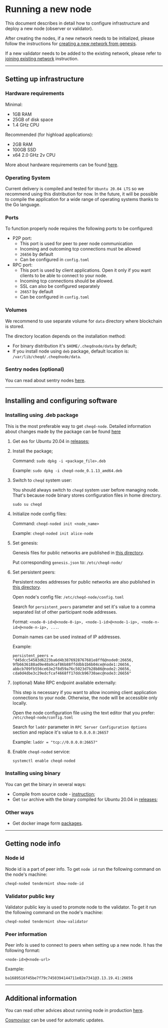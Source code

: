 # Running a new node

This document describes in detail how to configure infrastructure and deploy a new node (observer or validator).

After creating the nodes, if a new network needs to be initialized, please follow the instructions for [creating a new network from genesis](setting-up-a-new-network.md).

If a new validator needs to be added to the existing network, please refer to [joining existing network](joining-existing-network.md) instruction.

---

## Setting up infrastructure

### Hardware requirements

Minimal:
- 1GB RAM
- 25GB of disk space
- 1.4 GHz CPU

Recommended (for highload applications):
- 2GB RAM
- 100GB SSD
- x64 2.0 GHz 2v CPU

More about hardware requirements can be found [here](https://docs.tendermint.com/master/nodes/running-in-production.html#hardware).

### Operating System

Current delivery is compiled and tested for `Ubuntu 20.04 LTS` so we recommend using this distribution for now. In the future, it will be possible to compile the application for a wide range of operating systems thanks to the Go language.

### Ports

To function properly node requires the following ports to be configured:

- P2P port:
  - This port is used for peer to peer node communication
  - Incoming and outcoming tcp connections must be allowed
  - `26656` by default
  - Can be configured in `config.toml`
- RPC port:
  - This port is used by client applications. Open it only if you want clients to be able to connect to your node.
  - Incoming tcp connections should be allowed.
  - SSL can also be configured separately
  - `26657` by default
  - Can be configured in `config.toml`

### Volumes

We recommend to use separate volume for `data` directory where blockchain is stored.

The directory location depends on the installation method:
- For binary distribution it's `$HOME/.cheqdnode/data` by default;
- If you install node using `deb` package, default location is: `/var/lib/cheqd/.cheqdnode/data`.

### Sentry nodes (optional)

You can read about sentry nodes [here](https://docs.tendermint.com/master/nodes/validators.html).



---

## Installing and configuring software

### Installing using .deb package

This is the most preferable way to get `cheqd-node`. Detailed information about changes made by the package can be found [here](deb-package-overview.md)

1. Get `deb` for Ubuntu 20.04 in [releases](https://github.com/cheqd/cheqd-node/releases);

2. Install the package;

    Command: `sudo dpkg -i <package_file>.deb`
    
    Example: `sudo dpkg -i cheqd-node_0.1.13_amd64.deb`

3. Switch to `cheqd` system user:

    You should always switch to `cheqd` system user before managing node. That's because node binary stores configuration files in home directory.

    ```
    sudo su cheqd
    ```

3. Initialize node config files:
        
    Command: `cheqd-noded init <node_name>`
    
    Example: `cheqd-noded init alice-node`

4. Set genesis:
        
    Genesis files for public networks are published in [this directory](https://github.com/cheqd/cheqd-node/tree/main/persistent_chains).
    
    Put corresponding `genesis.json` to: `/etc/cheqd-node/`
    
5. Set persistent peers:
        
    Persistent nodes addresses for public networks are also published in [this directory](https://github.com/cheqd/cheqd-node/tree/main/persistent_chains).
    
    Open node's config file: `/etc/cheqd-node/config.toml`
    
    Search for `persistent_peers` parameter and set it's value to a comma separated list of other participant node addresses.
    
    Format: `<node-0-id>@<node-0-ip>, <node-1-id>@<node-1-ip>, <node-n-id>@<node-n-ip>, ...`.
    
    Domain names can be used instead of IP addresses.
    
    Example:
    
    ```
    persistent_peers = "d45dcc54583d6223ba6d4b3876928767681e8ff6@node0:26656, 9fb6636188ad9e40a9caf86b88ffddbb1b6b04ce@node1:26656, abbcb709fb556ce63e2f8d59a76c5023d7b28b86@node2:26656, cda0d4dbe3c29edcfcaf4668ff17ddcb96730aec@node3:26656"
    ```

6. (optional) Make RPC endpoint available externally:
     
    This step is necessary if you want to allow incoming client application connections to your node. Otherwise, the node will be accessible only locally. 

    Open the node configuration file using the text editor that you prefer: `/etc/cheqd-node/config.toml`

    Search for `laddr` parameter in `RPC Server Configuration Options` section and replace it's value to `0.0.0.0:26657`
        
    Example: `laddr = "tcp://0.0.0.0:26657"`

7. Enable `cheqd-noded` service:

    ```
    systemctl enable cheqd-noded
    ```

### Installing using binary

You can get the binary in several ways:

- Compile from source code - [instruction](../README.md);
- Get `tar` archive with the binary compiled for Ubuntu 20.04 in [releases](https://github.com/cheqd/cheqd-node/releases);

### Other ways

- Get docker image form [packages](https://github.com/cheqd/cheqd-node/pkgs/container/cheqd-node).

---

## Getting node info

### Node id

Node id is a part of peer info. To get `node id` run the following command on the node's machine:

```
cheqd-noded tendermint show-node-id
```

### Validator public key

Validator public key is used to promote node to the validator. To get it run the following command on the node's machine:

```
cheqd-noded tendermint show-validator
```

### Peer information

Peer info is used to connect to peers when setting up a new node. It has the following format:

```
<node-id>@<node-url>
```

Example:

```
ba1689516f45be7f79c7450394144711e02e7341@3.13.19.41:26656
```

---

## Additional information

You can read other advices about running node in production [here](https://docs.tendermint.com/master/nodes/running-in-production.html).

[Сosmovisor](https://docs.cosmos.network/master/run-node/cosmovisor.html) can be used for automatic updates.
